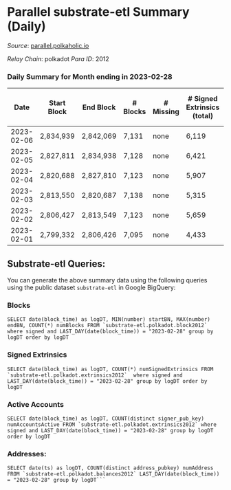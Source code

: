 # Parallel substrate-etl Summary (Daily)

_Source_: [parallel.polkaholic.io](https://parallel.polkaholic.io)

*Relay Chain*: polkadot
*Para ID*: 2012



### Daily Summary for Month ending in 2023-02-28


| Date | Start Block | End Block | # Blocks | # Missing | # Signed Extrinsics (total) | # Active Accounts | # Addresses with Balances | # Events | # Transfers | # XCM Transfers In | # XCM Transfers Out |
| ---- | ----------- | --------- | -------- | --------- | --------------------------- | ----------------- | ------------------------- | -------- | ----------- | ------------------ | ------------------- |
| 2023-02-06 | 2,834,939 | 2,842,069 | 7,131 | none | 6,119 | 411 | 47,024 | 55,967 | 2,550 ($140,629) |   |   |
| 2023-02-05 | 2,827,811 | 2,834,938 | 7,128 | none | 6,421 | 408 | 47,013 | 57,526 | 2,373 ($104,390) |   |   |
| 2023-02-04 | 2,820,688 | 2,827,810 | 7,123 | none | 5,907 | 411 | 47,005 | 57,486 | 3,608 ($201,013) | 121 ($157,548) | 83 ($94,084.04) |
| 2023-02-03 | 2,813,550 | 2,820,687 | 7,138 | none | 5,315 | 451 | 46,987 | 55,413 | 3,428 ($234,116) | 101 ($151,384) | 144 ($179,528) |
| 2023-02-02 | 2,806,427 | 2,813,549 | 7,123 | none | 5,659 | 532 | 46,980 | 58,787 | 2,991 ($214,935) | 87 ($253,817) | 122 ($248,520) |
| 2023-02-01 | 2,799,332 | 2,806,426 | 7,095 | none | 4,433 | 316 | 46,962 | 40,633 | 1,682 ($86,093.59) | 84 ($28,084.71) | 70 ($35,193.46) |

## Substrate-etl Queries:
You can generate the above summary data using the following queries using the public dataset `substrate-etl` in Google BigQuery:


### Blocks
```
SELECT date(block_time) as logDT, MIN(number) startBN, MAX(number) endBN, COUNT(*) numBlocks FROM `substrate-etl.polkadot.block2012`  where signed and LAST_DAY(date(block_time)) = "2023-02-28" group by logDT order by logDT
```


### Signed Extrinsics
```
SELECT date(block_time) as logDT, COUNT(*) numSignedExtrinsics FROM `substrate-etl.polkadot.extrinsics2012`  where signed and LAST_DAY(date(block_time)) = "2023-02-28" group by logDT order by logDT
```


### Active Accounts
```
SELECT date(block_time) as logDT, COUNT(distinct signer_pub_key) numAccountsActive FROM `substrate-etl.polkadot.extrinsics2012` where signed and LAST_DAY(date(block_time)) = "2023-02-28" group by logDT order by logDT
```


### Addresses:
```
SELECT date(ts) as logDT, COUNT(distinct address_pubkey) numAddress FROM `substrate-etl.polkadot.balances2012` LAST_DAY(date(block_time)) = "2023-02-28" group by logDT```

